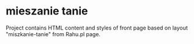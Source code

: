 # mieszanie tanie

Project contains HTML content and styles of front page based on layout "miszkanie-tanie" from Rahu.pl page.